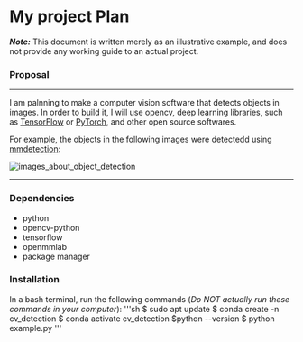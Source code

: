 # My project Plan
***Note:*** This document is written merely as an illustrative example, and does not provide any working guide to an actual project.

### Proposal
---
I am palnning to make a computer vision software that detects objects in images.
In order to build it, I will use opencv, deep learning libraries, such as [TensorFlow](https://www.tensorflow.org/) or [PyTorch](https://pytorch.org/), and other open source softwares.

For example, the objects in the following images were detectedd using [mmdetection](https://github.com/open-mmlab/mmdetection):

![images_about_object_detection](https://user-images.githubusercontent.com/12907710/137271636-56ba1cd2-b110-4812-8221-b4c120320aa9.png)

---
### Dependencies
- python
- opencv-python
- tensorflow
- openmmlab
- package manager

### Installation
In a bash terminal, run the following commands (*Do NOT actually run these commands in your computer*):
'''sh
$ sudo apt update
$ conda create -n cv_detection
$ conda activate cv_detection
$python --version
$ python example.py
'''

